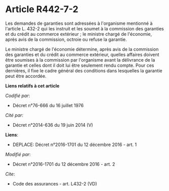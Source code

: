 # Article R442-7-2

Les demandes de garanties sont adressées à l'organisme mentionné à l'article L. 432-2 qui les instruit et les soumet à la
commission des garanties et du crédit au commerce extérieur ; le ministre chargé de l'économie, après avis de la commission,
octroie ou refuse la garantie. 

Le ministre chargé de l'économie détermine, après avis de la commission des garanties et du crédit au commerce extérieur,
quelles affaires doivent être soumises à la commission par l'organisme avant la délivrance de la garantie et celles dont il
doit lui être seulement rendu compte. Pour ces dernières, il fixe le cadre général des conditions dans lesquelles la garantie
peut être accordée.

**Liens relatifs à cet article**

_Codifié par_:

  - Décret n°76-666 du 16 juillet 1976

_Cité par_:

  - Décret n°2014-636 du 19 juin 2014 (V)

**Liens**:

  - DEPLACE: Décret n°2016-1701 du 12 décembre 2016 - art. 1

_Modifié par_:

  - Décret n°2016-1701 du 12 décembre 2016 - art. 2

_Cite_:

  - Code des assurances - art. L432-2 (VD)
